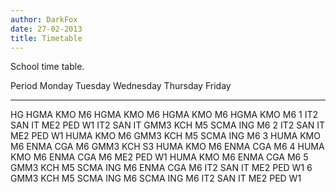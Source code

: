 ```yaml
---
author: DarkFox
date: 27-02-2013
title: Timetable
---
```


School time table.

Period  Monday       Tuesday      Wednesday    Thursday     Friday
------- -----------  -----------  -----------  ------------ ---
HG      HGMA KMO M6  HGMA KMO M6               HGMA KMO M6  HGMA KMO M6
1       IT2  SAN IT  ME2  PED W1  IT2  SAN IT  GMM3 KCH M5  SCMA ING M6
2       IT2  SAN IT  ME2  PED W1  HUMA KMO M6  GMM3 KCH M5  SCMA ING M6
3       HUMA KMO M6  ENMA CGA M6  GMM3 KCH S3  HUMA KMO M6  ENMA CGA M6
4       HUMA KMO M6  ENMA CGA M6  ME2  PED W1  HUMA KMO M6  ENMA CGA M6
5       GMM3 KCH M5  SCMA ING M6  ENMA CGA M6  IT2  SAN IT  ME2  PED W1
6       GMM3 KCH M5  SCMA ING M6  SCMA ING M6  IT2  SAN IT  ME2  PED W1

